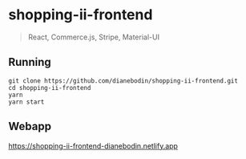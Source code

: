 # shopping-ii-frontend
  
> React, Commerce.js, Stripe, Material-UI
    
## Running
```
git clone https://github.com/dianebodin/shopping-ii-frontend.git
cd shopping-ii-frontend
yarn
yarn start
```
     
## Webapp
https://shopping-ii-frontend-dianebodin.netlify.app
